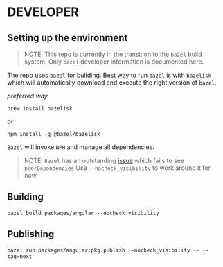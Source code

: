 # DEVELOPER

## Setting up the environment

> NOTE: This repo is currently in the transition to the `bazel` build system. Only `bazel` developer information is documented here.

The repo uses `bazel` for building. Best way to run `bazel` is with [`bazelisk`](https://github.com/bazelbuild/bazelisk) which will automatically download and execute the right version of `bazel`.

_preferred way_

```
brew install bazelisk
```

or

```
npm install -g @bazel/bazelisk
```

`Bazel` will invoke `NPM` and manage all dependencies.

> NOTE: `Bazel` has an outstanding [issue](https://github.com/bazelbuild/rules_nodejs/pull/2657) which fails to see `peerDependencies` Use `--nocheck_visibility` to work around it for now.

## Building

```
bazel build packages/angular --nocheck_visibility
```

## Publishing

```
bazel run packages/angular:pkg.publish --nocheck_visibility -- --tag=next
```
